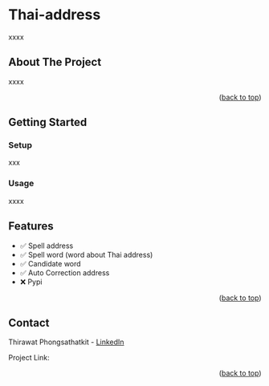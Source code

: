 
# Thai-address

<div id="top"></div>
xxxx

<br />




<!-- ABOUT THE PROJECT -->
## About The Project

<!-- [![Product Name Screen Shot][product-screenshot]](https://example.com) -->
xxxx

<p align="right">(<a href="#top">back to top</a>)</p>



<!-- GETTING STARTED -->
## Getting Started

### Setup

xxx

### Usage
xxxx

<!-- Feature -->
## Features

- ✅    Spell address
- ✅    Spell word (word about Thai address)
- ✅    Candidate word 
- ✅    Auto Correction address
- ❌     Pypi


<p align="right">(<a href="#top">back to top</a>)</p>


<!-- CONTACT -->
## Contact

Thirawat Phongsathatkit - [LinkedIn](https://www.linkedin.com/in/thirawat-phongsathatkit/)

Project Link: 

<p align="right">(<a href="#top">back to top</a>)</p>